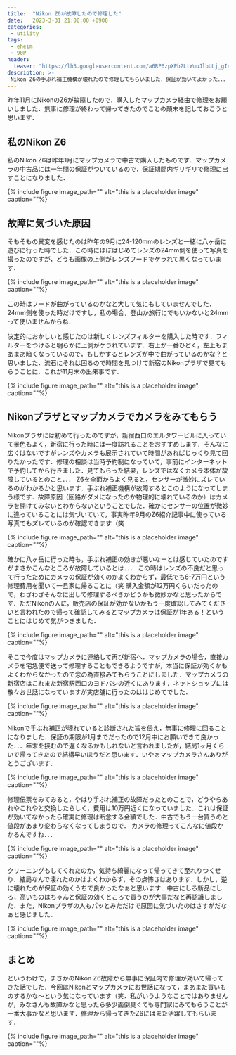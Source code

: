 ```yaml
---
title:  "Nikon Z6が故障したので修理した"
date:   2023-3-31 21:00:00 +0900
categories: 
 - utility
tags:
 - eheim
 - 90P
header:
  teaser: "https://lh3.googleusercontent.com/a6RP6zpXPb2LtWuuJlbULj_gI4FTbKQfGV4dNfFMWDJovLy_VDSQyHb3ZXQel_VvE644jZDR4EIQt8dXP4il6DMgz1f8zAPew0cPgKaf6RLy6benKIVVw_Awq6mmV5m0iaLwsCKl=s0"
description: >-
 Nikon Z6の手ぶれ補正機構が壊れたので修理してもらいました．保証が効いてよかった．．．
---
```


昨年11月にNikonのZ6が故障したので，購入したマップカメラ経由で修理をお願いしました．無事に修理が終わって帰ってきたのでことの顛末を記しておこうと思います．


## 私のNikon Z6

私のNikon Z6は昨年1月にマップカメラで中古で購入したものです．マップカメラの中古品には一年間の保証がついているので，保証期間内ギリギリで修理に出すことになりました．

{% include figure image_path="" alt="this is a placeholder image" caption=""%}


## 故障に気づいた原因

そもそもの異変を感じたのは昨年の9月に24-120mmのレンズと一緒に八ヶ岳に遊びに行った時でした．この時にほぼはじめてレンズの24mm側を使って写真を撮ったのですが，どうも画像の上側がレンズフードでケラれて黒くなっています．

{% include figure image_path="" alt="this is a placeholder image" caption=""%}


この時はフードが曲がっているのかなと大して気にもしていませんでした．24mm側を使った時だけですし，私の場合，登山か旅行にでもいかないと24mmって使いませんからね．


決定的におかしいと感じたのは新しくレンズフィルターを購入した時です．フィルターをつけると明らかに上側がケラれています．右上が一番ひどく，左上もまあまあ暗くなっているので，もしかするとレンズが中で曲がっているのかな？と思いました．流石にそれは困るので時間を見つけて新宿のNikonプラザで見てもらうことに．これが11月末の出来事です．

{% include figure image_path="" alt="this is a placeholder image" caption=""%}


## Nikonプラザとマップカメラでカメラをみてもらう

Nikonプラザには初めて行ったのですが，新宿西口のエルタワービルに入っていて景色もよく，新宿に行った時には一度訪れることをおすすめします．そんなに広くはないですがレンズやカメラも展示されていて時間があればじっくり見て回りたかったです．修理の相談は当時予約制になっていて，事前にインターネットで予約してから行きました．見てもらった結果，レンズではなくカメラ本体が故障しているとのこと．．． Z6を全面からよく見ると，センサーが微妙にズレているのがわかるかと思います．手ぶれ補正機構が故障するとこのようになってしまう様です．故障原因（回路がダメになったのか物理的に壊れているのか）はカメラを開けてみないとわからないということでした．確かにセンサーの位置が微妙に違っていることには気づいていて，事実昨年9月のZ6紹介記事中に使っている写真でもズレているのが確認できます（笑

{% include figure image_path="" alt="this is a placeholder image" caption=""%}


確かに八ヶ岳に行った時も，手ぶれ補正の効きが悪いなーとは感じていたのですがまさかこんなところが故障しているとは．．． この時はレンズの不良だと思って行ったためにカメラの保証が効くのかよくわからず，最低でも6-7万円という修理費用を聞いて一旦家に帰ることに（笑 購入金額が12万円くらいだったので，わざわざそんなに出して修理するべきかどうかも微妙かなと思ったからです．ただNikonの人に，販売店の保証が効かないかもう一度確認してみてくださいと言われたので帰って確認してみるとマップカメラは保証が1年ある！ということにはじめて気がつきました．

{% include figure image_path="" alt="this is a placeholder image" caption=""%}


そこで今度はマップカメラに連絡して再び新宿へ．マップカメラの場合，直接カメラを宅急便で送って修理することもできるようですが，本当に保証が効くかもよくわからなかったので念の為直接みてもらうことにしました．マップカメラの新宿店はこれまた新宿駅西口のヨドバシの近くにあります．ネットショップには散々お世話になっていますが実店舗に行ったのははじめてでした．

{% include figure image_path="" alt="this is a placeholder image" caption=""%}


Nikonで手ぶれ補正が壊れていると診断された旨を伝え，無事に修理に回ることになりました．保証の期限が1月までだったので12月中にお願いできて良かった．．．年末を挟むので遅くなるかもしれないと言われましたが，結局1ヶ月くらいで帰ってきたので結構早いほうだと思います．いやぁマップカメラさんありがとうございます．

{% include figure image_path="" alt="this is a placeholder image" caption=""%}

修理伝票をみてみると，やはり手ぶれ補正の故障だったとのことで，どうやらあれやこれやと交換したらしく，費用は10万円近くになっていました．これは保証が効いてなかったら確実に修理は断念する金額でした．中古でもう一台買うのと値段があまり変わらなくなってしまうので． カメラの修理ってこんなに値段かかるんですね．．．

{% include figure image_path="" alt="this is a placeholder image" caption=""%}


クリーニングもしてくれたのか，気持ち綺麗になって帰ってきて至れりつくせり．結局なんで壊れたのかはよくわからず，その点怖さはあります．しかし，逆に壊れたのが保証の効くうちで良かったなぁと思います．中古にしろ新品にしろ，高いものはちゃんと保証の効くところで買うのが大事だなと再認識しました．また，Nikonプラザの人もパッとみただけで原因に気づいたのはさすがだなぁと感じました．

{% include figure image_path="" alt="this is a placeholder image" caption=""%}

## まとめ

というわけで，まさかのNikon Z6故障から無事に保証内で修理が効いて帰ってきた話でした．今回はNikonとマップカメラにお世話になって，まあまた買いものするかな〜という気になっています（笑．私がいうようなことではありませんが，みなさんも故障かなと思ったら多少面倒臭くても専門家にみてもらうことが一番大事かなと思います．修理から帰ってきたZ6にはまた活躍してもらいます．

{% include figure image_path="" alt="this is a placeholder image" caption=""%}






